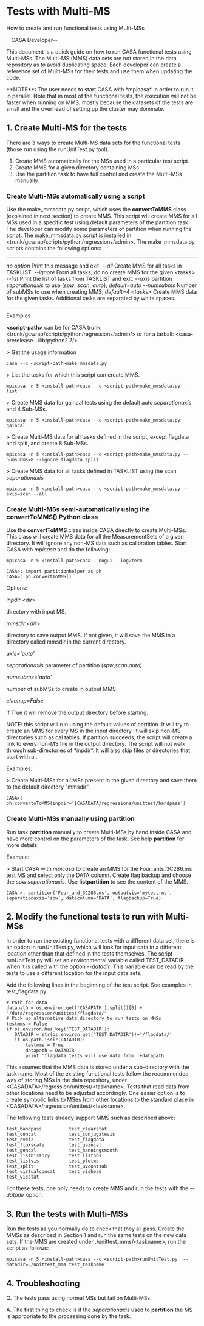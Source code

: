 

# Tests with Multi-MS 

How to create and run functional tests using Multi-MSs

\--CASA Developer\--

This document is a quick guide on how to run CASA functional tests using Multi-MSs. The Multi-MS (MMS) data sets are not stored in the data repository as to avoid duplicating space. Each developer can create a reference set of Multi-MSs for their tests and use them when updating the code.

<div class="alert alert-info">
**NOTE**: The user needs to start CASA with *mpicasa* in order to run it in parallel. Note that in most of the functional tests, the execution will not be faster when running on MMS, mostly because the datasets of the tests are small and the overhead of setting up the cluster may dominate.
</div>

## 1. Create Multi-MS for the tests

There are 3 ways to create Multi-MS data sets for the functional tests (those run using the runUnitTest.py tool).

1.  Create MMS automatically for the MSs used in a particular test script.
2.  Create MMS for a given directory containing MSs.
3.  Use the partition task to have full control and create the Multi-MSs manually.

### Create Multi-MSs automatically using a script

Use the make_mmsdata.py script, which uses the **convertToMMS** class (explained in next section) to create MMS. This script will create MMS for all MSs used in a specific test using default parameters of the partition task. The developer can modify some parameters of partition when running the script. The make_mmsdata.py script is installed in \<trunk/gcwrap/scripts/python/regressions/admin\>. The make_mmsdata.py scripts contains the following options:

  ---------------------------------------------------------------------- ----------------------------------------------------------------------------------------
  *no option*     Print this message and exit.
  *\--all*        Create MMS for all tasks in TASKLIST.
  *\--ignore*     From all tasks, do no create MMS for the given \<tasks\>
  *\--list*       Print the list of tasks from TASKLIST and exit.
  *\--axis*       partition *separationaxis* to use (*spw*, *scan*, *auto*); *default=auto*
  *\--numsubms*   Number of subMSs to use when creating MMS; *default=4*
  *\<tasks\>*     Create MMS data for the given tasks. Additional tasks are separated by white spaces.  
  ---------------------------------------------------------------------- ----------------------------------------------------------------------------------------

 

Examples

**\<script-path\>** can be for CASA trunk: \<trunk/gcwrap/scripts/python/regressions/admin/\> or for a tarball: \<casa-prerelease\.../lib/python2.7/\>

 

\> Get the usage information

```
casa --c <script-path>make_mmsdata.py
```

\> List the tasks for which this script can create MMS.

```
mpicasa -n 5 <install-path>casa --c <script-path>make_mmsdata.py --list
```

\> Create MMS data for gaincal tests using the default auto *separationaxis* and 4 Sub-MSs.

```
mpicasa -n 5 <install-path>casa --c <script-path>make_mmsdata.py gaincal
```

\> Create Multi-MS data for all tasks defined in the script, except flagdata and split, and create 8 Sub-MSs.

```
mpicasa -n 5 <install-path>casa --c <script-path>make_mmsdata.py --numsubms=8 --ignore flagdata split
```

 \> Create MMS data for all tasks defined in TASKLIST using the scan *separationaxis*

```
mpicasa -n 5 <install-path>casa --c <script-path>make_mmsdata.py --axis=scan --all
```

### Create Multi-MSs semi-automatically using the convertToMMS() Python class

Use the **convertToMMS** class inside CASA directly to create Multi-MSs. This class will create MMS data for all the MeasurementSets of a given directory. It will ignore any non-MS data such as calibration tables. Start CASA with *mpicasa* and do the following:.

```
mpicasa -n 5 <install-path>casa --nogui --log2term
```

```
CASA>: import partitionhelper as ph
CASA>: ph.convertToMMS()
```

   Options:

   *inpdir* \<*dir*\>

directory with input MS.

   *mmsdir* \<*dir*\>

directory to save output MMS. If not given, it will save the MMS in a directory called mmsdir in the current directory.

   *axis=\'auto\'*

*separationaxis* parameter of partition (*spw*,*scan*,*auto*).

   *numsubms='auto'*

number of subMSs to create in output MMS

   *cleanup=False*

if True it will remove the output directory before starting.

<div class="alert alert-info">
 NOTE: this script will run using the default values of partition. It will try to create an MMS for every MS in the input directory. It will skip non-MS directories such as cal tables. If partition succeeds, the script will create a link to every non-MS file in the output directory. The script will not walk through sub-directories of *inpdir*. It will also skip files or directories that start with a .
</div>

Examples:

\> Create Multi-MSs for all MSs present in the given directory and save them to the default directory "mmsdir".

```
CASA>: ph.convertoToMMS(inpdir='$CASADATA/regressions/unittest/bandpass')
```

### Create Multi-MSs manually using partition

Run task **partition** manually to create Multi-MSs by hand inside CASA and have more control on the parameters of the task. See help **partition** for more details.

Example:

\> Start CASA with *mpicasa* to create an MMS for the Four_ants_3C286.ms test MS and select only the DATA column. Create flag backup and choose the spw *separationaxis*. Use **listpartition** to see the content of the MMS.

```
CASA >: partition('Four_and_3C286.ms', outputvis='mytest.ms', separationaxis='spw', datacolumn='DATA', flagbackup=True)
```

 

## 2. Modify the functional tests to run with Multi-MSs

In order to run the existing functional tests with a different data set, there is an option in runUnitTest.py, which will look for input data in a different location other than that defined in the tests themselves. The script runUnitTest.py will set an environmental variable called TEST_DATADIR when it is called with the option *\--datadir*. This variable can be read by the tests to use a different location for the input data sets.

Add the following lines in the beginning of the test script. See examples in test_flagdata.py.

    # Path for data
    datapath = os.environ.get('CASAPATH').split()[0] + "/data/regression/unittest/flagdata/"
    # Pick up alternative data directory to run tests on MMSs
    testmms = False
    if os.environ.has_key('TEST_DATADIR'):  
       DATADIR = str(os.environ.get('TEST_DATADIR'))+'/flagdata/'
       if os.path.isdir(DATADIR):
           testmms = True
           datapath = DATADIR
           print 'flagdata tests will use data from '+datapath      

This assumes that the MMS data is stored under a sub-directory with the task name. Most of the existing functional tests follow the recommended way of storing MSs in the data repository, under \<CASADATA\>/regression/unittest/\<taskname\>. Tests that read data from other locations need to be adjusted accordingly. One easier option is to create symbolic links to MSes from other locations to the standard place in \<CASADATA\>/regression/unittest/\<taskname\>.

The following tests already support MMS such as described above:

``` {.verbatim}
test_bandpass          test_clearstat 
test_concat            test_conjugatevis 
test_cvel2             test_flagdata 
test_fluxscale         test_gaincal 
test_gencal            test_hanningsmooth
test_listhistory       test_listobs 
test_listvis           test_plotms 
test_split             test_uvcontsub
test_virtualconcat     test_vishead
test_visstat 
```

For these tests, one only needs to create MMS and run the tests with the *\--datadir* option.

 

## 3. Run the tests with Multi-MSs

Run the tests as you normally do to check that they all pass. Create the MMSs as described in Section 1 and run the same tests on the new data sets. If the MMS are created under ./unittest_mms/\<taskname\>, run the script as follows:

```
mpicasa -n 5 <install-path>casa --c <script-path>runUnitTest.py  --datadir=./unittest_mms test_taskname
```

 

## 4. Troubleshooting

Q. The tests pass using normal MSs but fail on Multi-MSs.

A. The first thing to check is if the *separationaxis* used to **partition** the MS is appropriate to the processing done by the task.


